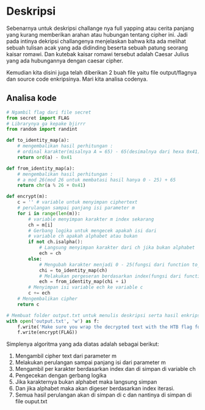 # Deskripsi
Sebenarnya untuk deskripsi challange nya full yapping atau cerita panjang yang kurang memberikan arahan atau hubungan tentang cipher ini. Jadi pada intinya dekripsi challangenya menjelaskan bahwa kita ada melihat sebuah tulisan acak yang ada didinding beserta sebuah patung seorang kaisar romawi. Dan kutebak kaisar romawi tersebut adalah Caesar Julius yang ada hubungannya dengan caesar cipher.

Kemudian kita disini juga telah diberikan 2 buah file yaitu file output/flagnya dan source code enkripsinya. Mari kita analisa codenya.
 
## Analisa kode
```python
# Ngambil flag dari file secret
from secret import FLAG
# Librarynya ga kepake bjirrr
from random import randint

def to_identity_map(a):
    # mengembalikan hasil perhitungan :
    # ordinal karakter(misalnya A = 65) - 65(desimalnya dari hexa 0x41)
    return ord(a) - 0x41

def from_identity_map(a):
    # mengembalikan hasil perhitungan :
    # a mod 26(mod 26 untuk membatasi hasil hanya 0 - 25) + 65
    return chr(a % 26 + 0x41)

def encrypt(m):
    c = '' # variable untuk menyimpan ciphertext
    # perulangan sampai panjang isi parameter m
    for i in range(len(m)): 
        # variable menyimpan karakter m index sekarang
        ch = m[i]
        # Gerbang logika untuk mengecek apakah isi dari 
        # variable ch apakah alphabet atau bukan 
        if not ch.isalpha(): 
            # Langsung menyimpan karakter dari ch jika bukan alphabet
            ech = ch
        else:
            # Mengubah karakter menjadi 0 - 25(fungsi dari function to_identity_map)
            chi = to_identity_map(ch)
            # Melakukan pergeseran berdasarkan index(fungsi dari function from_identity_map)
            ech = from_identity_map(chi + i)
        # Menyimpan isi variable ech ke variable c
        c += ech
    # Mengembalikan cipher
    return c

# Membuat folder output.txt untuk menulis deskripsi serta hasil enkripsi
with open('output.txt', 'w') as f:
    f.write('Make sure you wrap the decrypted text with the HTB flag format :-]\n')
    f.write(encrypt(FLAG))
```
Simplenya algoritma yang ada diatas adalah sebagai berikut:
1. Mengambil cipher text dari parameter m
2. Melakukan perulangan sampai panjang isi dari parameter m
3. Mengambil per karakter berdasarkan index dan di simpan di variable ch
4. Pengecekan dengan gerbang logika
5. Jika karakternya bukan alphabet maka langsung simpan
6. Dan jika alphabet maka akan digeser berdasarkan index iterasi.
7. Semua hasil perulangan akan di simpan di c dan nantinya di simpan di file ouput.txt
